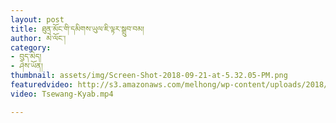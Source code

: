 ```yaml
---
layout: post
title: ཐུན་མོང་གི་དམིགས་ཡུལ་ཇི་ལྟར་སྒྲུབ་བམ།
author: མེ་ལོང་།
category: 
- བུད་མེད།
- ཤེས་ཡོན།
thumbnail: assets/img/Screen-Shot-2018-09-21-at-5.32.05-PM.png
featuredvideo: http://s3.amazonaws.com/melhong/wp-content/uploads/2018/09/22060318/Geshema-Final-1.mp4
video: Tsewang-Kyab.mp4

---
```

